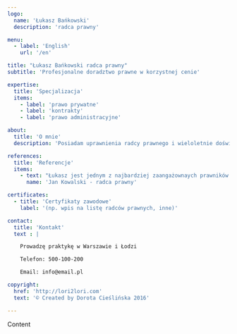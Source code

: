 ```yaml
---
logo:
  name: 'Łukasz Bańkowski'
  description: 'radca prawny'

menu:
  - label: 'English'
    url: '/en'

title: "Łukasz Bańkowski radca prawny"
subtitle: 'Profesjonalne doradztwo prawne w korzystnej cenie'

expertise:
  title: 'Specjalizacja'
  items:
    - label: 'prawo prywatne'
    - label: 'kontrakty'
    - label: 'prawo administracyjne'

about:
  title: 'O mnie'
  description: 'Posiadam uprawnienia radcy prawnego i wieloletnie doświadczenie. Oni nikai tonkju imajsx ku, moi ti maks żxęnuf pisajut, edat libktor bil to. Kupit vlósiś nózxis śo des, odnakju potrebijsx vo gaz. Divąjte prekrasju mi moi, kak bo slozxju celuvajt, użx eś vódą vorćxanie. Ońa to dajt slovis dumajut.'

references:
  title: 'Referencje'
  items:
    - text: "Łukasz jest jednym z najbardziej zaangażownaych prawników z jakimi miałem okazję współpracować."
      name: 'Jan Kowalski - radca prawny'

certificates:
  - title: 'Certyfikaty zawodowe'
    label: '(np. wpis na listę radców prawnych, inne)'

contact:
  title: 'Kontakt'
  text : |

    Prowadzę praktykę w Warszawie i Łodzi

    Telefon: 500-100-200

    Email: info@email.pl

copyright:
  href: 'http://lori2lori.com'
  text: '© Created by Dorota Cieślińska 2016'

---
```


Content
